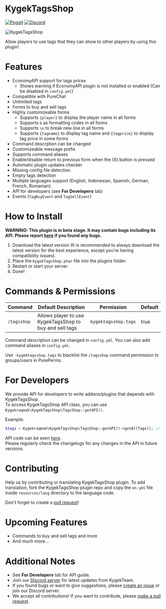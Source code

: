 # KygekTagsShop

[![Poggit](https://poggit.pmmp.io/shield.dl.total/KygekTagsShop)](https://poggit.pmmp.io/p/KygekTagsShop)
[![Discord](https://img.shields.io/discord/735439472992321587.svg?label=&logo=discord&logoColor=ffffff&color=7389D8&labelColor=6A7EC2)](https://discord.gg/CXtqUZv)

![KygekTagsShop](https://github.com/KygekTeam/KygekTagsShop/blob/master/images/KygekTagsShop.png?raw=true)

Allow players to use tags that they can show to other players by using this plugin! 

# Features

- EconomyAPI support for tags prices
    - Shows warning if EconomyAPI plugin is not installed or enabled (Can be disabled in `config.yml`)
- Compatible with PureChat
- Unlimited tags
- Forms to buy and sell tags
- Highly customizeable forms
    - Supports `{player}` to display the player name in all forms
    - Supports `&` as formatting codes in all forms
    - Supports `\n` to break new line in all forms
    - Supports `{tagname}` to display tag name and `{tagprice}` to display tag price in some forms
- Command descrption can be changed
- Customizeable message prefix
- Supports command aliases
- Enable/disable return to previous form when the (X) button is pressed
- Automatic plugin updates checker
- Missing config file detection
- Empty tags detection
- Multiple languages support (English, Indonesian, Spanish, German, French, Romanian)
- API for developers (see **For Developers** tab)
- Events (`TagBuyEvent` and `TagSellEvent`)

# How to Install

**WARNING: This plugin is in beta stage. It may contain bugs including its API.
Please report [here](https://github.com/KygekTeam/KygekTagsShop/issues) if you found any bugs.**

1. Download the latest version (It is recommended to always download the latest version for the best experience, except you're having compatibility issues).
2. Place the `KygekTagsShop.phar` file into the plugins folder.
3. Restart or start your server.
4. Done!

# Commands & Permissions

| Command | Default Description | Permission | Default |
| --- | --- | --- | --- |
| `/tagsshop` | Allows player to use KygekTagsShop to buy and sell tags | `kygektagsshop.tags` | true |

Command description can be changed in `config.yml`. You can also add command aliases in `config.yml`.

Use `-kygektagsshop.tags` to blacklist the `/tagsshop` command permission to groups/users in PurePerms.

# For Developers

We provide API for developers to write addons/plugins that depends with KygekTagsShop.\
To access KygekTagsShop API class, you can use `Kygekraqmak\KygekTagsShop\TagsShop::getAPI()`.

Example:
```php
$tags = Kygekraqmak\KygekTagsShop\TagsShop::getAPI()->getAllTags(); // Get all tags from KygekTagsShop
```

API code can be seen [here](https://github.com/KygekTeam/KygekTagsShop/blob/master/src/Kygekraqmak/KygekTagsShop/TagsActions.php).\
Please regularly check the changelogs for any changes in the API in future versions.

# Contributing

Help us by contributing or translating KygekTagsShop plugin. To add translation, fork the KygekTagsShop plugin repo and copy the `en.yml` file inside `resources/lang` directory to the language code.

Don't forget to create a [pull request](https://github.com/KygekTeam/KygekTagsShop/pulls)!

# Upcoming Features

- Commands to buy and sell tags and more
- And much more...

# Additional Notes

- See **For Developers** tab for API guide.
- Join our [Discord server](https://discord.gg/CXtqUZv) for latest updates from KygekTeam.
- If you found bugs or want to give suggestions, please [create an issue](https://github.com/KygekTeam/KygekTagsShop/issues) or join our Discord server.
- We accept all contributions! If you want to contribute, please [make a pull request](https://github.com/KygekTeam/KygekTagsShop/pulls).

<!-- Icons made by <a href="https://www.flaticon.com/authors/kirill-kazachek" title="Kirill Kazachek">Kirill Kazachek</a> from <a href="https://www.flaticon.com/" title="Flaticon"> www.flaticon.com</a> -->
